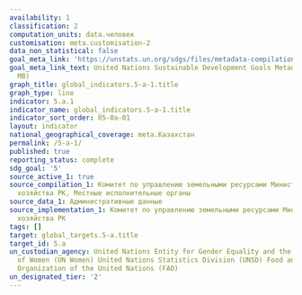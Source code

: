 ```yaml
---
availability: 1
classification: 2
computation_units: data.человек
customisation: meta.customisation-2
data_non_statistical: false
goal_meta_link: 'https://unstats.un.org/sdgs/files/metadata-compilation/Metadata-Goal-5.pdf '
goal_meta_link_text: United Nations Sustainable Development Goals Metadata (PDF 4.0
  MB)
graph_title: global_indicators.5-a-1.title
graph_type: line
indicator: 5.a.1
indicator_name: global_indicators.5-a-1.title
indicator_sort_order: 05-0a-01
layout: indicator
national_geographical_coverage: meta.Казахстан
permalink: /5-a-1/
published: true
reporting_status: complete
sdg_goal: '5'
source_active_1: true
source_compilation_1: Комитет по управлению земельными ресурсами Министерство сельского
  хозяйства РК, Местные исполнительные органы
source_data_1: Административные данные
source_implementation_1: Комитет по управлению земельными ресурсами Министерство сельского
  хозяйства РК
tags: []
target: global_targets.5-a.title
target_id: 5.a
un_custodian_agency: United Nations Entity for Gender Equality and the Empowerment
  of Women (UN Women) United Nations Statistics Division (UNSD) Food and Agriculture
  Organization of the United Nations (FAO)
un_designated_tier: '2'
---
```

